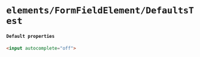 # `elements/FormFieldElement/DefaultsTest`

#### `Default properties`

```html
<input autocomplete="off">

```

